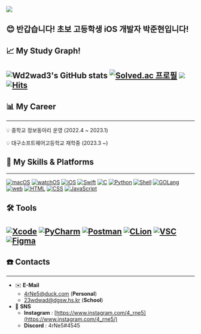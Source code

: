 <img src="https://capsule-render.vercel.app/api?type=waving&color=gradient&height=300&section=header&text=Passionate Developer&fontSize=80&animation=fadeIn&fontAlignY=40&desc=Wd2wad3">

## 😊 반갑습니다! 초보 고등학생 iOS 개발자 박준현입니다!

## 📈 My Study Graph!

![Wd2wad3's GitHub stats](https://github-readme-stats.vercel.app/api?username=Wd2wad3&show_icons=true&theme=dark
)
[![Solved.ac
프로필](http://mazassumnida.wtf/api/generate_badge?boj=23wdwad)](https://solved.ac/23wdwad)
<img src="https://github-readme-stats.vercel.app/api/top-langs/?username=Wd2wad3&layout=compact&theme=demo">
[![Hits](https://hits.seeyoufarm.com/api/count/incr/badge.svg?url=https%3A%2F%2Fgithub.com%2FWd2wad3&count_bg=%23000000&title_bg=%235C5959&icon=newrelic.svg&icon_color=%23E7E7E7&title=Today-Observer&edge_flat=false)](https://hits.seeyoufarm.com)
---

## 📊 My Career

---

<aside>
💡 중학교 정보동아리 운영 (2022.4 ~ 2023.1)

 
💡 대구소프트웨어고등학교 재학중 (2023.3 ~)
</aside>

## 📕 My **Skills** & Platforms

---
[![macOS](https://img.shields.io/badge/macos-000000?logo=apple&logoColor=white&style=for-the-badge)](https://developer.apple.com/macos/)
[![watchOS](https://img.shields.io/badge/watchOS-000000?logo=apple&logoColor=white&style=for-the-badge)](https://developer.apple.com/watchos/)
[![iOS](https://img.shields.io/badge/iOS-000000?logo=apple&logoColor=white&style=for-the-badge)](https://developer.apple.com/ios/)
[![Swift](https://img.shields.io/badge/Swift-F05138?logo=swift&logoColor=white&style=for-the-badge)](https://developer.apple.com/swift/)
[![C](https://img.shields.io/badge/C-0356fc?logo=c&logoColor=white&style=for-the-badge)](https://developer.apple.com/swift/)
[![Python](https://img.shields.io/badge/Python-3776AB?logo=python&logoColor=white&style=for-the-badge)](https://python.org/)
[![Shell](https://img.shields.io/badge/Shell-189e06?logo=shell&logoColor=white&style=for-the-badge)](https://zsh.org/)
[![GOLang](https://img.shields.io/badge/GO-0095ff?logo=go&logoColor=white&style=for-the-badge)](https://go.dev/)
[![web](https://img.shields.io/badge/web-000000?logo=googleearth&logoColor=white&style=for-the-badge)](https://developer.apple.com/macos/)
[![HTML](https://img.shields.io/badge/HTML-ff7d03?logo=html5&logoColor=white&style=for-the-badge)](https://www.w3.org/)
[![CSS](https://img.shields.io/badge/CSS-0318ff?logo=css3&logoColor=white&style=for-the-badge)](https://www.w3.org/)
[![JavaScript](https://img.shields.io/badge/JavaScript-ffc800?logo=javascript&logoColor=black&style=for-the-badge)](https://developer.mozilla.org/ko/docs/Web/JavaScript)

## 🛠️ Tools
[![Xcode](https://img.shields.io/badge/xcode-2f78ed?logo=xcode&logoColor=white&style=for-the-badge)](https://developer.apple.com/macos/)
[![PyCharm](https://img.shields.io/badge/pycharm-b4f70a?logo=pycharm&logoColor=black&style=for-the-badge)](https://developer.apple.com/watchos/)
[![Postman](https://img.shields.io/badge/postman-f06c38?logo=postman&logoColor=white&style=for-the-badge)](https://developer.apple.com/ios/)
[![CLion](https://img.shields.io/badge/CLion-04942d?logo=clion&logoColor=white&style=for-the-badge)](https://developer.apple.com/swift/)
[![VSC](https://img.shields.io/badge/VSCode-007ACC?logo=visualstudiocode&logoColor=white&style=for-the-badge)](https://developer.apple.com/swift/)
[![Figma](https://img.shields.io/badge/Figma-e630f0?logo=figma&logoColor=white&style=for-the-badge)](https://figma.com/)
---


## ☎️ Contacts

---

- ✉️ **E-Mail**
    - 4rNe5@duck.com (**Personal**)
    - 23wdwad@dgsw.hs.kr (**School**)
- 📱 **SNS**
    - **Instagram** : [https://www.instagram.com/4_rne5](https://www.instagram.com/4_rne5/)
    - **Discord** : 4rNe5#4545
